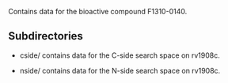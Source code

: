 Contains data for the bioactive compound F1310-0140.

## Subdirectories

- cside/ contains data for the C-side search space on rv1908c.

- nside/ contains data for the N-side search space on rv1908c.

